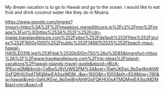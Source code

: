 My dream vacation is to go to Hawaii and go to the ocean. I would like to eat fruit and drink coconut water like they do in Moana.

https://www.google.com/imgres?imgurl=https%3A%2F%2Fimagesvc.meredithcorp.io%2Fv3%2Fmm%2Fimage%3Furl%3Dhttps%253A%252F%252Fcdn-image.travelandleisure.com%252Fsites%252Fdefault%252Ffiles%252Fstyles%252F1600x1000%252Fpublic%252F1489702025%252Fbeach-maui-hawaii-HAISLE0316.jpg%253Fitok%253DkSlGm75G%26q%3D85&imgrefurl=https%3A%2F%2Fwww.travelandleisure.com%2Ftrip-ideas%2Fisland-vacations%2Fhawaii-islands-travel-guide&docid=rBlzA-1PExcgQM&tbnid=CeBw5J9VUW62PM%3A&vet=10ahUKEwj_9pSwj8njAhWGsFQKHU0sATMQMwjEASgzMDM..i&w=1600&h=1000&bih=924&biw=780&q=hawaii&ved=0ahUKEwj_9pSwj8njAhWGsFQKHU0sATMQMwjEASgzMDM&iact=mrc&uact=8
